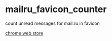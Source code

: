 mailru_favicon_counter
======================

count unread messages for mail.ru in favicon

[chrome web store](https://chrome.google.com/webstore/detail/mailru-%D1%81%D1%87%D0%B5%D1%82%D1%87%D0%B8%D0%BA-%D0%BD%D0%B5%D0%BF%D1%80%D0%BE%D1%87%D0%B8%D1%82%D0%B0%D0%BD/jknmoiocaljamckdkfaajcehfbjmpoih)
